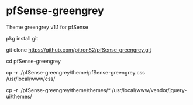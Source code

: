 # pfSense-greengrey
Theme greengrey v1.1 for pfSense

pkg install git

git clone https://github.com/pitron82/pfSense-greengrey.git

cd pfSense-greengrey

cp -r ./pfSense-greengrey/theme/pfSense-greengrey.css /usr/local/www/css/

cp -r ./pfSense-greengrey/theme/themes/* /usr/local/www/vendor/jquery-ui/themes/
